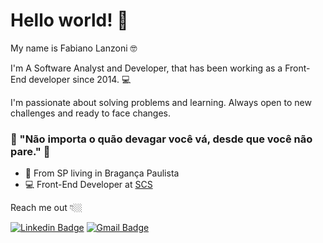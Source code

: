 # Hello world! 👋

My name is Fabiano Lanzoni 🤓

I'm A Software Analyst and Developer, that has been working as a Front-End developer since 2014.  💻

I'm passionate about solving problems and learning. Always open to new challenges and ready to face changes.

### 🧠 "Não importa o quão devagar você vá, desde que você não pare." 🚀

- 📍 From SP living in Bragança Paulista
- 💻 Front-End Developer at [SCS](https://www.scsbp.com.br/)

Reach me out 👇🏼

[![Linkedin Badge](https://img.shields.io/badge/-LinkedIn-blue?style=flat-square&logo=Linkedin&logoColor=white&link=https://www.linkedin.com/in/fabianolanzonidev/)](https://www.linkedin.com/in/fabianolanzonidev) [![Gmail Badge](https://img.shields.io/badge/-flanzoni.russi@gmail.com-EA4335?style=flat-square&logo=Gmail&logoColor=white&link=mailto:flanzoni.russi@gmail.com)](mailto:flanzoni.russi@gmail.com)
